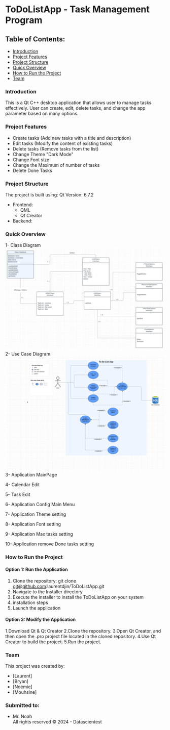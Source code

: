 # ToDoListApp - Task Management Program

## Table of Contents:
- [Introduction](#introduction)
- [Project Features](#project-features)
- [Project Structure](#project-structure)
- [Quick Overview](#quick-overview)
- [How to Run the Project](#how-to-run-the-project)
- [Team](#team)

### Introduction
This is a Qt C++ desktop application that allows user to manage tasks effectively. User can create, edit, delete tasks, and change the app parameter based on many options.

### Project Features
- Create tasks (Add new tasks with a title and description)
- Edit tasks (Modify the content of existing tasks)
- Delete tasks (Remove tasks from the list)
- Change Theme "Dark Mode"
- Change Font size
- Change the Maximum of number of tasks 
- Delete Done Tasks



### Project Structure

The project is built using:
Qt Version: 6.7.2
- Frontend:
  - QML
  - Qt Creator
- Backend:


### Quick Overview
1- Class Diagram  
![UML](screen/ClassDiagram.png)
2- Use Case Diagram  
![USECASE](screen/UseCase.png)
3- Application MainPage   

4- Calendar Edit

5- Task Edit

6- Application Config Main Menu

7- Application Theme setting

8- Application Font setting

9- Application Max tasks setting

10- Application remove Done tasks setting
  


### How to Run the Project
#### Option 1: Run the Application
1. Clone the repository: git clone git@github.com:laurentdjin/ToDoListApp.git
2. Navigate to the Installer directory
3. Execute the installer to install the ToDoListApp on your system
4. installation steps
5. Launch the application
#### Option 2: Modify the Application
1.Download Qt & Qt Creator
2.Clone the repository.
3.Open Qt Creator, and then open the .pro project file located in the cloned repository.
4.Use Qt Creator to build the project.
5.Run the project.
    

### Team
This project was created by:

- [Laurent]
- [Bryan]
- [Noémie]
- [Mouhsine]

### Submitted to:
- Mr. Noah  
  All rights reserved © 2024 - Datascientest
